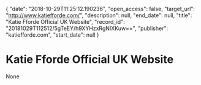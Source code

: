 {
  "date": "2018-10-29T11:25:12.190236", 
  "open_access": false, 
  "target_url": "http://www.katiefforde.com/", 
  "description": null, 
  "end_date": null, 
  "title": "Katie Fforde Official UK Website", 
  "record_id": "20181029T112512/5gTeEY/h9XYHzxRgNIXKuw==", 
  "publisher": "katiefforde.com", 
  "start_date": null
}

# Katie Fforde Official UK Website

None